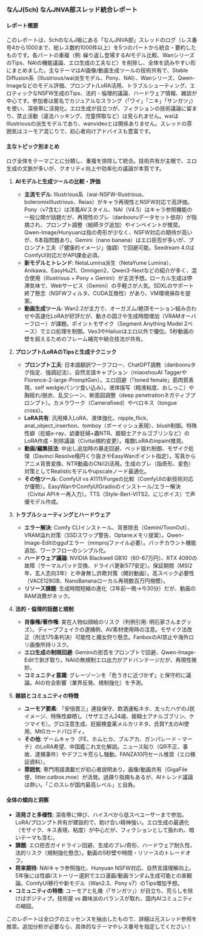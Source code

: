 ### なんJ(5ch) なんJNVA部スレッド統合レポート

#### レポート概要
このレポートは、5chのなんJ板にある「なんJNVA部」スレッドのログ（レス番号4から1000まで、総レス数約1000件以上）を5つのパートから統合・要約したものです。各パートの重複（例: 繰り返し登場するAIモデル比較、WanシリーズのTips、NAIの機能議論、エロ生成の工夫など）を削除し、全体を読みやすい形にまとめました。主なテーマはAI画像/動画生成ツールの技術共有で、Stable Diffusion系（Illustrious/wai派生モデル、Pony、NAI）、Wanシリーズ、Qwen-Imageなどのモデル評価、プロンプト/LoRA活用、トラブルシューティング、エロティックなNSFW生成のTips、法的・倫理的議論、ハードウェア情報、雑談が中心です。参加者は匿名でカジュアルなスラング（「ワイ」「ニキ」「サンガツ」）を使い、深夜帯に活発化。エロ生成が目立つが、フィクションの技術議論に留まり、禁止活動（違法ハッキング、児童搾取など）は見られません。waiはIllustriousの派生モデルであり、wanvideoとは関係ありません。スレッドの雰囲気はユーモア混じりで、初心者向けアドバイスも豊富です。

#### 主なトピック別まとめ
ログ全体をテーマごとに分類し、重複を排除して統合。技術共有が主眼で、エロ生成の文脈が多いが、クオリティ向上や効率化の議論が本質です。

1. **AIモデルと生成ツールの比較・評価**
   - **主流モデル**: Illustrious系（wai-NSFW-Illustrious、boleromixIllustrious、Reias）がキャラ再現性とNSFW対応で高評価。Pony（v7含む）は洋風AVスタイル、NAI（V4.5）はキャラ参照機能の一般公開が話題だが、再現性のブレ（danbooruデータセット依存）が指摘され、プロンプト調整（絵師タグ追加）やインペイントが推奨。Qwen-Image/Hunyuanは指の奇形が少なく、NSFW対応の期待が高いが、6本指問題あり。Gemini（nano banana）はエロ拒否が多いが、プロンプト工夫（「健康的イメージ」強調）で回避可能。Seedream 4.0はComfyUI対応だがAPI課金必須。
   - **新モデルとトレンド**: NetaLumina派生（NetaYume Lumina）、Anikawa、EasyHu21、Omnigen2、Qwen3-Nextなどの紹介が多く、混合使用（Illustrious + Pony + Gemini）が主流予想。ローカル生成は停滞気味で、Webサービス（Gemini）の手軽さが人気。SDXLのサポート終了懸念（NSFWフィルタ、CUDA互換性）があり、VM環境保存を提案。
   - **動画生成ツール**: Wan2.2が主力で、オーガズム/絶頂モーション組み合わせや高速化LoRAが好評だが、動きの固さや生成時間増加（VRAMオーバーフロー）が課題。ポイントモザイク（Segment Anything Model 2ベース）でエロ処理を制御。Veo3やHailuoはエロ以外で優位。5秒動画の壁を超えるためのフレーム補完や結合技法が共有。

2. **プロンプト/LoRAのTipsと生成テクニック**
   - **プロンプト工夫**: 日本語翻訳ワークフロー、ChatGPT調教（danbooruタグ指定、強調記法）、自然言語キャプション（miaoshouAI TaggerやFlorence-2-large-PromptGen）。エロ回避（「toned female」筋肉質表現、self wedgieパンツ食い込み）。液体描写（精液粘度、おしっこ）や胸揺れ/脱衣、乱交シーン、断面図調整（deep penetrationネガティブプロンプト）。カメラワーク（Camerafixed）やベロキス（tongue cross）。
   - **LoRA共有**: 汎用挿入LoRA、液体強化、nipple_flick、anal_object_insertion、tomboy（ボーイッシュ表現）、blush制御。特殊性癖（妊娠x-ray、幼妻妊婦+蟲NTR、姫騎士アナルゴブリンなど）のLoRA作成・削除議論（Civitai規約変更）。複数LoRAのinpaint推奨。
   - **動画/編集技法**: 中出し追加時の暴走回避、ベッド揺れ制御、モザイク処理（Davinci Resolve楕円くり抜きやEasyWanポイント指定）。写真からアニメ背景変換、NTR動画のCN/i2i活用。生成のブレ（指奇形、変色）対策としてRealisticモデルやupscaleノード最適化。
   - **その他ツール**: ComfyUI vs A1111/Forgeの比較（ComfyUIの新技術対応が優勢）。EasyWanやComfyUIGradioのインストール/エラー解決（Civitai APIキー再入力）。TTS（Style-Bert-VITS2、にじボイス）で声優モデル作成。

3. **トラブルシューティングとハードウェア**
   - **エラー解決**: Comfy CLIインストール、背景除去（Gemini/ToonOut）、VRAM溢れ対策（SSDスワップ警告、Optaneメモリ提案）。Qwen-Image-Editのggufエラー（mmprojファイル必要）。バッチカウント機能追加、ワークフローのシンプル化。
   - **ハードウェア議論**: NVIDIA Blackwell GB10（60-67万円）、RTX 4090の故障（サーマルパッド交換、ドライバ更新577安定）。保証期間（MSI2年、玄人志向3年）と中身無し詐欺対策（開封動画）。高スペック必要性（VACE128GB、NanoBananaローカル再現数百万円規模）。
   - **リソース課題**: 生成時間短縮の進化（2年前一晩→今30分）だが、動画のRAM消費がネック。

4. **法的・倫理的話題と規制**
   - **肖像権/著作権**: 実在人物似顔絵のリスク（判例引用: 明石家さんまグッズ）。ディープフェイクの逮捕例、AV素材使用時の注意。モザイク法改正（刑法175条判決）可能性と魔女狩り懸念。FanboxのAI禁止や海外ロリ画像所持リスク。
   - **エロ生成の制限回避**: Geminiの拒否をプロンプトで回避、Qwen-Image-Editで剥ぎ取り。NAIの無規制エロ出力がアドバンテージだが、再現性微妙。
   - **コミュニティ意識**: グレーゾーンを「危うきに近づかず」と保守的に議論。AIの社会影響（業界反発、規制強化）を予測。

5. **雑談とコミュニティの特徴**
   - **ユーモア要素**: 「安倍晋三」連投保守、飲酒運転ネタ、太ったハゲのJ民イメージ、特殊性癖晒し（サザエさん24歳、姫騎士アナルゴブリン、ケツマイモ）。グロ注意生成、妊娠検査薬メルカリネタ、氏賀Y太のAI使用、MtGカードパロディ。
   - **その他**: ゲームキャラ（FE、ホムヒカ、ブルアカ、ガンパレード・マーチ）のLoRA希望、中国艦これ文化解説。ニュース貼り（QR不正、事故、逮捕事件）やデブニキ荒らし騒動。FANZA10円セール推奨（エロ検証資料）。
   - **雰囲気**: 専門用語満載だが初心者説明あり。画像/動画共有（GigaFile便、litter.catbox.moe）が活発。過疎り指摘もあるが、AIトレンド議論は熱い。「このスレが国内最高レベル」と自負。

#### 全体の傾向と洞察
- **活発さと多様性**: 深夜帯に伸び、ハイスペから低スペユーザーまで参加。LoRA/プロンプト共有が建設的で、助け合い精神強い。エロ生成の最適化（モザイク、キス表現、粘度）が中心だが、フィクションとして扱われ、暗いテーマも含む。
- **課題**: エロ拒否ガイドライン回避、生成のブレ/奇形、ハードウェア耐久性、法的リスク（規制強化懸念）。動画の5秒壁や時間・リソースのトレードオフ。
- **将来期待**: NAIキャラ参照強化、Hunyuan NSFW対応、自然言語理解向上。5年後には性癖/ストーリー選択でエロ漫画/動画ランダム生成可能との楽観論。ComfyUI移行や新モデル（Wan2.3、Pony v7）のTips増加予想。
- **コミュニティの特徴**: ユーモアと礼儀（「サンガツ」）が目立ち、荒らしを除けばポジティブ。技術屋 vs 趣味派のバランスが取れ、国内AIコミュニティの縮図。

このレポートは全ログのエッセンスを抽出したもので、詳細は元スレッド参照を推奨。追加分析が必要なら、具体的なテーマやレス番号を指定してください！